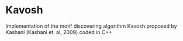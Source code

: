 # Kavosh
Implementation of the motif discovering algorithm Kavosh proposed by Kashani (Kashani et. al, 2009) coded in C++
